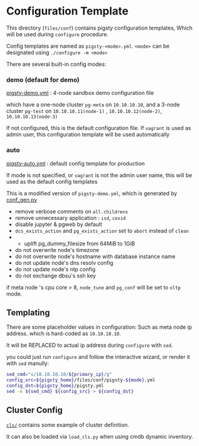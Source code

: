 # Configuration Template

This directory (`files/conf`) contains pigsty configuration templates, Which will be used during `configure` procedure.

Config templates are named as `pigsty-<mode>.yml`.  `<mode>` can be designated using `./configure -m <mode>`

There are several built-in config modes:

### **demo (default for demo)** 

[pigsty-demo.yml](pigsty-demo.yml) : 4-node sandbox demo configuration file

which have a one-node cluster `pg-meta` on `10.10.10.10`,
and a 3-node cluster `pg-test` on `10.10.10.11(node-1)` , `10.10.10.12(node-2)`, `10.10.10.13(node-3)`

If not configured, this is the default configuration file.
If `vagrant` is used as admin user, this configuration template will be used automatically



### **auto**

[pigsty-auto.yml](pigsty-auto.yml) : default config template for production

If mode is not specified, or `vagrant` is not the admin user name, this will be used as the default config templates

This is a modified version of `pigsty-demo.yml`, which is generated by [conf_gen.py](conf_gen.py)

* remove verbose comments on `all.childrens`
* remove unnecessary application : `isd`, `covid`
* disable jupyter & pgweb by default
* `dcs_exists_action` and `pg_exists_action` set to `abort` instead of `clean`
* * uplift pg_dummy_filesize from 64MiB to 1GiB
* do not overwrite node's timezone
* do not overwrite node's hostname with database instance name
* do not update node's dns resolv config
* do not update node's ntp config
* do not exchange dbsu's ssh key

if meta node 's cpu core > 8, `node_tune` and `pg_conf` will be set to `oltp` mode.



## Templating

There are some placeholder values in configuration: Such as meta node ip address. which is hard-coded as `10.10.10.10`.

It will be REPLACED to actual ip address during `configure` with `sed`.

you could just run `configure` and follow the interactive wizard, or render it with `sed` manully:

```bash
sed_cmd="s/10.10.10.10/${primary_ip}/g"
config_src=${pigsty_home}/files/conf/pigsty-${mode}.yml
config_dst=${pigsty_home}/pigsty.yml
sed -e ${sed_cmd} ${config_src} > ${config_dst}
```


## Cluster Config

[`cls/`](example/) contains some example of cluster definition.

It can also be loaded via `load_cls.py` when using cmdb dynamic inventory.